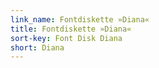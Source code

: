 ```yaml
---
link_name: Fontdiskette »Diana«
title: Fontdiskette »Diana«
sort-key: Font Disk Diana
short: Diana
---
```

